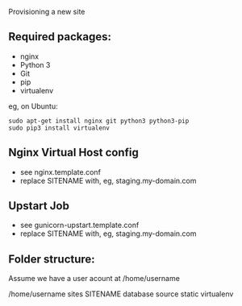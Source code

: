 Provisioning a new site

## Required packages:

* nginx
* Python 3
* Git 
* pip
* virtualenv

eg, on Ubuntu:

    sudo apt-get install nginx git python3 python3-pip
    sudo pip3 install virtualenv

## Nginx Virtual Host config

* see nginx.template.conf
* replace SITENAME with, eg, staging.my-domain.com

## Upstart Job

* see gunicorn-upstart.template.conf
* replace SITENAME with, eg, staging.my-domain.com

## Folder structure:
Assume we have a user acount at /home/username

/home/username
    sites
        SITENAME
            database
            source
            static
            virtualenv
